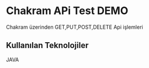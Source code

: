 <h1> Chakram APi Test DEMO </h1>

Chakram üzerinden GET,PUT,POST,DELETE Api işlemleri


<h2> Kullanılan Teknolojiler </h2>

JAVA